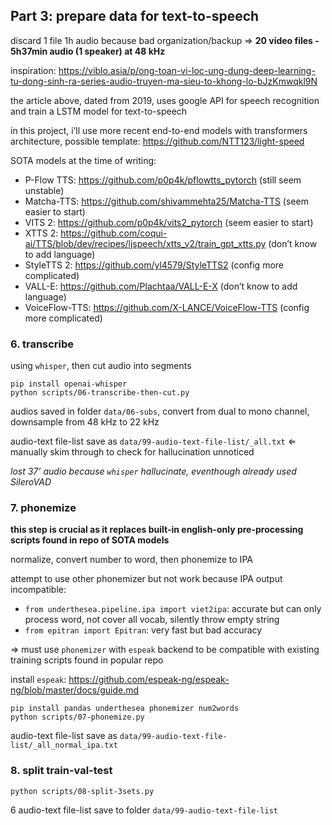## Part 3: prepare data for text-to-speech

discard 1 file 1h audio because bad organization/backup ⇒ **20 video files - 5h37min audio (1 speaker) at 48 kHz**

inspiration: https://viblo.asia/p/ong-toan-vi-loc-ung-dung-deep-learning-tu-dong-sinh-ra-series-audio-truyen-ma-sieu-to-khong-lo-bJzKmwqkl9N

the article above, dated from 2019, uses google API for speech recognition and train a LSTM model for text-to-speech

in this project, i’ll use more recent end-to-end models with transformers architecture, possible template: https://github.com/NTT123/light-speed

SOTA models at the time of writing:
- P-Flow TTS: https://github.com/p0p4k/pflowtts_pytorch (still seem unstable)
- Matcha-TTS: https://github.com/shivammehta25/Matcha-TTS (seem easier to start)
- VITS 2: https://github.com/p0p4k/vits2_pytorch (seem easier to start)
- XTTS 2: https://github.com/coqui-ai/TTS/blob/dev/recipes/ljspeech/xtts_v2/train_gpt_xtts.py (don’t know to add language)
- StyleTTS 2: https://github.com/yl4579/StyleTTS2 (config more complicated)
- VALL-E: https://github.com/Plachtaa/VALL-E-X (don’t know to add language)
- VoiceFlow-TTS: https://github.com/X-LANCE/VoiceFlow-TTS (config more complicated)

### 6. transcribe

using `whisper`, then cut audio into segments
```
pip install openai-whisper
python scripts/06-transcribe-then-cut.py
```
audios saved in folder `data/06-subs`, convert from dual to mono channel, downsample from 48 kHz to 22 kHz

audio-text file-list save as `data/99-audio-text-file-list/_all.txt` ⇐ manually skim through to check for hallucination unnoticed

*lost 37’ audio because `whisper` hallucinate, eventhough already used SileroVAD*

### 7. phonemize

**this step is crucial as it replaces built-in english-only pre-processing scripts found in repo of SOTA models**

normalize, convert number to word, then phonemize to IPA

attempt to use other phonemizer but not work because IPA output incompatible:
- `from underthesea.pipeline.ipa import viet2ipa`: accurate but can only process word, not cover all vocab, silently throw empty string
- `from epitran import Epitran`: very fast but bad accuracy

⇒ must use `phonemizer` with `espeak` backend to be compatible with existing training scripts found in popular repo

install `espeak`: https://github.com/espeak-ng/espeak-ng/blob/master/docs/guide.md
```
pip install pandas underthesea phonemizer num2words
python scripts/07-phonemize.py
```
audio-text file-list save as `data/99-audio-text-file-list/_all_normal_ipa.txt`

### 8. split train-val-test

`python scripts/08-split-3sets.py`

6 audio-text file-list save to folder `data/99-audio-text-file-list`
